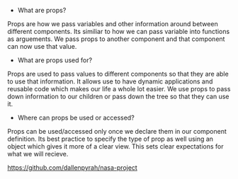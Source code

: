 - What are props?

Props are how we pass variables and other information around between different components. Its similiar to how we can pass variable into functions as arguements. We pass props to another component and that component can now use that value. 

- What are props used for?

Props are used to pass values to different components so that they are able to use that information. It allows use to have dynamic applications and reusable code which makes our life a whole lot easier. We use props to pass down information to our children or pass down the tree so that they can use it. 

- Where can props be used or accessed?

Props can be used/accessed only once we declare them in our component definition. Its best practice to specify the type of prop as well using an object which gives it more of a clear view. This sets clear expectations for what we will recieve. 

https://github.com/dallenpyrah/nasa-project
